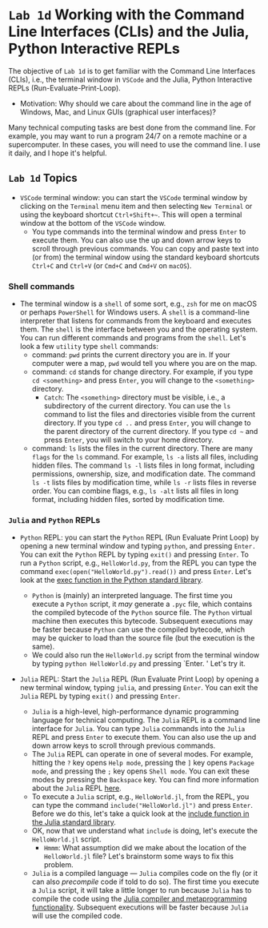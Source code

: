 # `Lab 1d` Working with the Command Line Interfaces (CLIs) and the Julia, Python Interactive REPLs
The objective of `Lab 1d` is to get familiar with the Command Line Interfaces (CLIs), i.e., the terminal window in `VSCode` and the Julia, Python Interactive REPLs (Run-Evaluate-Print-Loop).
* Motivation: Why should we care about the command line in the age of Windows, Mac, and Linux GUIs (graphical user interfaces)? 

Many technical computing tasks are best done from the command line. For example, you may want to run a program 24/7 on a remote machine or a supercomputer. In these cases, you will need to use the command line. I use it daily, and I hope it's helpful.

## `Lab 1d` Topics
* `VSCode` terminal window: you can start the `VSCode` terminal window by clicking on the `Terminal` menu item and then selecting `New Terminal` or using the keyboard shortcut `Ctrl+Shift+~`. This will open a terminal window at the bottom of the `VSCode` window. 
    * You type commands into the terminal window and press `Enter` to execute them. You can also use the up and down arrow keys to scroll through previous commands. You can copy and paste text into (or from) the terminal window using the standard keyboard shortcuts `Ctrl+C` and `Ctrl+V` (or `Cmd+C` and `Cmd+V` on `macOS`). 

### Shell commands
* The terminal window is a `shell` of some sort, e.g., `zsh` for me on macOS or perhaps `PowerShell` for Windows users. A `shell` is a command-line interpreter that listens for commands from the keyboard and executes them. The `shell` is the interface between you and the operating system. You can run different commands and programs from the `shell`. Let's look a few `utility` type `shell` commands:
    * command: `pwd` prints the current directory you are in. If your computer were a map, `pwd` would tell you where you are on the map.
    * command: `cd` stands for change directory. For example, if you type `cd <something>` and press `Enter`, you will change to the `<something>` directory. 
        * `Catch`: The `<something>` directory must be visible, i.e., a subdirectory of the current directory. You can use the `ls` command to list the files and directories visible from the current directory.
    If you type `cd ..` and press `Enter`, you will change to the parent directory of the current directory. If you type `cd ~` and press `Enter`, you will switch to your home directory. 
    * command: `ls` lists the files in the current directory. There are many `flags` for the `ls` command. For example, `ls -a` lists all files, including hidden files. The command `ls -l` lists files in long format, including permissions, ownership, size, and modification date. The command `ls -t` lists files by modification time, while `ls -r` lists files in reverse order. You can combine flags, e.g., `ls -alt` lists all files in long format, including hidden files, sorted by modification time.

### `Julia` and `Python` REPLs   
* `Python` REPL: you can start the `Python` REPL (Run Evaluate Print Loop) by opening a new terminal window and typing `python`, and pressing `Enter.` You can exit the `Python` REPL by typing `exit()` and pressing `Enter`. To run a `Python` script, e.g., `HelloWorld.py`, from the REPL you can type the command `exec(open("HelloWorld.py").read())` and press `Enter`. Let's look at the [exec function in the Python standard library](https://docs.python.org/3/library/functions.html#exec).
    * `Python` is (mainly) an interpreted language. The first time you execute a `Python` script, it _may_ generate a `.pyc` file, which contains the compiled bytecode of the `Python` source file. The `Python` virtual machine then executes this bytecode. Subsequent executions may be faster because `Python` can use the compiled bytecode, which may be quicker to load than the source file (but the execution is the same).
    * We could also run the `HelloWorld.py` script from the terminal window by typing `python HelloWorld.py` and pressing `Enter. ' Let's try it.

* `Julia` REPL: Start the `Julia` REPL (Run Evaluate Print Loop) by opening a new terminal window, typing `julia`, and pressing `Enter`. You can exit the `Julia` REPL by typing `exit()` and pressing `Enter`. 
    * `Julia` is a high-level, high-performance dynamic programming language for technical computing. The `Julia` REPL is a command line interface for `Julia`. You can type `Julia` commands into the `Julia` REPL and press `Enter` to execute them. You can also use the up and down arrow keys to scroll through previous commands. 
    * The `Julia` REPL can operate in one of several modes. For example, hitting the `?` key opens `Help mode`, pressing the `]` key opens `Package mode`, and pressing the `;` key opens `Shell mode`. You can exit these modes by pressing the `Backspace` key. You can find more information about the `Julia` REPL [here](https://docs.julialang.org/en/v1/stdlib/REPL/).
    * To execute a `Julia` script, e.g., `HelloWorld.jl`, from the REPL, you can type the command `include("HelloWorld.jl")` and press `Enter`. Before we do this, let's take a quick look at the [include function in the Julia standard library](https://docs.julialang.org/en/v1/base/base/#Base.include).
    * OK, now that we understand what `include` is doing, let's execute the `HelloWorld.jl` script. 
        * `Hmmm`: What assumption did we make about the location of the `HelloWorld.jl` file? Let's brainstorm some ways to fix this problem.
    * `Julia` is a compiled language — `Julia` compiles code on the fly (or it can also _precompile_ code if told to do so). The first time you execute a `Julia` script, it will take a little longer to run because `Julia` has to compile the code using the [Julia compiler and metaprogramming functionality](https://docs.julialang.org/en/v1/manual/metaprogramming/#Metaprogramming). Subsequent executions will be faster because `Julia` will use the compiled code.
